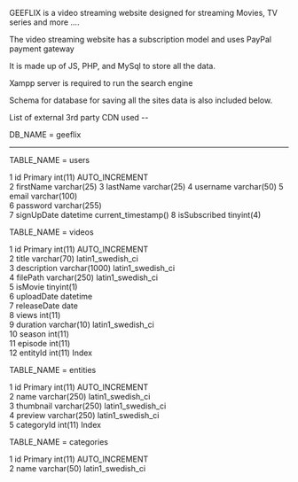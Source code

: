 GEEFLIX is a video streaming website designed for streaming Movies, TV series and more .... 

The video streaming website has a subscription model and uses PayPal payment gateway

It is made up of JS, PHP, and MySql to store all the data.

Xampp server is required to run the search engine

Schema for database for saving all the sites data is also included below.


List of external 3rd party CDN used --




DB_NAME = geeflix

------------------------------------------------------------------------------------------------

TABLE_NAME = users

1   id Primary	    int(11)		    AUTO_INCREMENT	
2	firstName	    varchar(25)	
3	lastName	    varchar(25)	
4	username	    varchar(50)	
5	email	        varchar(100)	
6	password	    varchar(255)	
7	signUpDate	    datetime		current_timestamp()	
8	isSubscribed	tinyint(4)		



TABLE_NAME = videos


1 	id Primary 	    int(11) 	    AUTO_INCREMENT 	
2 	title 	        varchar(70) 	latin1_swedish_ci 	
3 	description 	varchar(1000) 	latin1_swedish_ci 	
4 	filePath 	    varchar(250) 	latin1_swedish_ci 	
5 	isMovie 	    tinyint(1) 		
6 	uploadDate 	    datetime 	
7 	releaseDate 	date 			
8 	views 	        int(11) 			
9 	duration 	    varchar(10)     latin1_swedish_ci 		
10 	season 	        int(11) 	
11 	episode 	    int(11) 		
12 	entityId	    int(11)         Index 


TABLE_NAME = entities


1 	id Primary 	    int(11) 	    AUTO_INCREMENT 	
2 	name 	        varchar(250) 	latin1_swedish_ci 		
3 	thumbnail 	    varchar(250) 	latin1_swedish_ci 		
4 	preview 	    varchar(250) 	latin1_swedish_ci 		
5 	categoryId 	    int(11) 		Index 


TABLE_NAME = categories


1 	id Primary 	    int(11) 		AUTO_INCREMENT 	
2 	name 	        varchar(50) 	latin1_swedish_ci 	


















